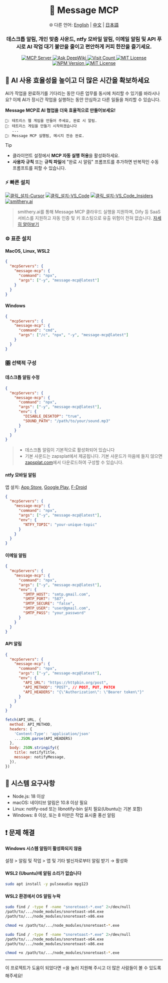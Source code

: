 <div align="center">
  <h1>💬 Message MCP</h1>
  <p>
    🌐 다른 언어:
    <a href="README.md">English</a> |
    <a href="README.zh.md">中文</a> |
    <a href="README.ja.md">日本語</a>
  </p>
  <h3>데스크톱 알림, 개인 맞춤 사운드, ntfy 모바일 알림, 이메일 알림 및 API 푸시로 AI 작업 대기 불안을 줄이고 편안하게 커피 한잔을 즐기세요.</h3>
  <a href="https://modelcontextprotocol.io">
    <img src="https://img.shields.io/badge/MCP-Server-gold?labelColor=wheat&color=limegreen" title="MCP Server"/>
  </a>
  <a href="https://deepwiki.com/gimjin/message-mcp">
    <img src="https://deepwiki.com/badge.svg" alt="Ask DeepWiki">
  </a>
  <a href="https://dash.cloudflare.com">
    <img src="https://message-mcp-werker.kimseongrim.workers.dev/visit-count.svg?v=5" title="Visit Count"/>
  </a>
  <a href="https://github.com/gimjin/message-mcp/blob/main/.github/workflows/ci.yml">
    <img src="https://img.shields.io/github/actions/workflow/status/gimjin/message-mcp/ci.yml" alt="MIT License">
  </a>
  <a href="https://www.npmjs.com/package/message-mcp">
    <img src="https://img.shields.io/npm/v/message-mcp" alt="NPM Version">
  </a>
  <a href="https://github.com/gimjin/message-mcp/blob/main/LICENSE">
    <img src="https://img.shields.io/github/license/gimjin/message-mcp" alt="MIT License">
  </a>
</div>

## 🚀 AI 사용 효율성을 높이고 더 많은 시간을 확보하세요

AI가 작업을 완료하기를 기다리는 동안 다른 업무를 동시에 처리할 수 있기를 바라시나요? 이제 AI가 장시간 작업을 실행하는 동안 안심하고 다른 일들을 처리할 수 있습니다.

**Message MCP로 AI 협업을 더욱 효율적으로 만들어보세요!**

```text
🧑: 테트리스 웹 게임을 만들어 주세요, 완료 시 알림.
🤖: 테트리스 게임을 만들기 시작하겠습니다
   ...
💬: Message MCP 실행됨, 메시지 전송 완료.
```

> [!TIP]
>
> - 클라이언트 설정에서 **MCP 자동 실행 허용**을 활성화하세요.
> - **사용자 규칙** 또는 **규칙 파일**에 "완료 시 알림" 프롬프트를 추가하면 반복적인 수동 프롬프트를 피할 수 있습니다.

### ⚡️ 빠른 설치

[![클릭_설치-Cursor](https://img.shields.io/badge/클릭_설치-Cursor-171717)](https://cursor.com/install-mcp?name=message-mcp&config=eyJjb21tYW5kIjogIm5weCIsImFyZ3MiOiBbIm1lc3NhZ2UtbWNwQGxhdGVzdCJdfQ==) [![클릭_설치-VS_Code](https://img.shields.io/badge/클릭_설치-VS_Code-0098FF)](https://insiders.vscode.dev/redirect?url=vscode:mcp/install?{%22name%22:%22message-mcp%22,%22command%22:%22npx%22,%22args%22:[%22message-mcp@latest%22]}) [![클릭_설치-VS_Code_Insiders](https://img.shields.io/badge/클릭_설치-VS_Code_Insiders-24bfa5)](https://insiders.vscode.dev/redirect?url=vscode-insiders:mcp/install?{%22name%22:%22message-mcp%22,%22command%22:%22npx%22,%22args%22:[%22message-mcp@latest%22]}) [![smithery.ai](https://smithery.ai/badge/@gimjin/message-mcp)](https://smithery.ai/server/@gimjin/message-mcp)

> smithery.ai를 통해 Message MCP 클라우드 실행을 지원하며, Dify 등 SaaS 서비스를 지원하고 자동 인증 및 키 호스팅으로 유출 위험이 전혀 없습니다. [자세히 알아보기](https://smithery.ai/docs/getting_started/quickstart_connect#one-click-connect-to-smithery-servers)

### ⚙️ 표준 설치

#### MacOS, Linux, WSL2

```json
{
  "mcpServers": {
    "message-mcp": {
      "command": "npx",
      "args": ["-y", "message-mcp@latest"]
    }
  }
}
```

#### Windows

```json
{
  "mcpServers": {
    "message-mcp": {
      "command": "cmd",
      "args": ["/c", "npx", "-y", "message-mcp@latest"]
    }
  }
}
```

### 🎛️ 선택적 구성

#### 데스크톱 알림 수정

```json
{
  "mcpServers": {
    "message-mcp": {
      "command": "npx",
      "args": ["-y", "message-mcp@latest"],
      "env": {
        "DISABLE_DESKTOP": "true",
        "SOUND_PATH": "/path/to/your/sound.mp3"
      }
    }
  }
}
```

> - 데스크톱 알림이 기본적으로 활성화되어 있습니다
> - 기본 사운드는 zapsplat에서 제공됩니다. 기본 사운드가 마음에 들지 않으면 [zapsplat.com](https://zapsplat.com/)에서 다운로드하여 구성할 수 있습니다.

#### ntfy 모바일 알림

앱 설치: [App Store](https://apps.apple.com/us/app/ntfy/id1625396347), [Google Play](https://play.google.com/store/apps/details?id=io.heckel.ntfy), [F-Droid](https://f-droid.org/en/packages/io.heckel.ntfy/)

```json
{
  "mcpServers": {
    "message-mcp": {
      "command": "npx",
      "args": ["-y", "message-mcp@latest"],
      "env": {
        "NTFY_TOPIC": "your-unique-topic"
      }
    }
  }
}
```

#### 이메일 알림

```json
{
  "mcpServers": {
    "message-mcp": {
      "command": "npx",
      "args": ["-y", "message-mcp@latest"],
      "env": {
        "SMTP_HOST": "smtp.gmail.com",
        "SMTP_PORT": "587",
        "SMTP_SECURE": "false",
        "SMTP_USER": "user@gmail.com",
        "SMTP_PASS": "your_password"
      }
    }
  }
}
```

#### API 알림

```json
{
  "mcpServers": {
    "message-mcp": {
      "command": "npx",
      "args": ["-y", "message-mcp@latest"],
      "env": {
        "API_URL": "https://httpbin.org/post",
        "API_METHOD": "POST", // POST, PUT, PATCH
        "API_HEADERS": "{\"Authorization\": \"Bearer token\"}"
      }
    }
  }
}
```

```javascript
fetch(API_URL, {
  method: API_METHOD,
  headers: {
    'Content-Type': 'application/json'
    ...JSON.parse(API_HEADERS)
  },
  body: JSON.stringify({
    title: notifyTitle,
    message: notifyMessage,
  }),
})
```

## 📌 시스템 요구사항

- Node.js: 18 이상
- macOS: 네이티브 알림은 10.8 이상 필요
- Linux: notify-osd 또는 libnotify-bin 설치 필요(Ubuntu는 기본 포함)
- Windows: 8 이상, 또는 8 미만은 작업 표시줄 풍선 알림

## ❗️ 문제 해결

#### Windows 시스템 알림이 활성화되지 않음

설정 > 알림 및 작업 > 앱 및 기타 발신자로부터 알림 받기 → 활성화

#### WSL2 (Ubuntu)에 알림 소리가 없습니다

```bash
sudo apt install -y pulseaudio mpg123
```

#### WSL2 환경에서 OS 알림 누락

```bash
sudo find / -type f -name "snoretoast-*.exe" 2>/dev/null
/path/to/.../node_modules/snoretoast-x64.exe
/path/to/.../node_modules/snoretoast-x86.exe

chmod +x /path/to/.../node_modules/snoretoast-*.exe
```

```bash
sudo find / -type f -name "snoretoast-*.exe" 2>/dev/null
/path/to/.../node_modules/snoretoast-x64.exe
/path/to/.../node_modules/snoretoast-x86.exe

chmod +x /path/to/.../node_modules/snoretoast-*.exe
```

---

이 프로젝트가 도움이 되었다면 ⭐️을 눌러 지원해 주시고 더 많은 사람들이 볼 수 있도록 해주세요!
